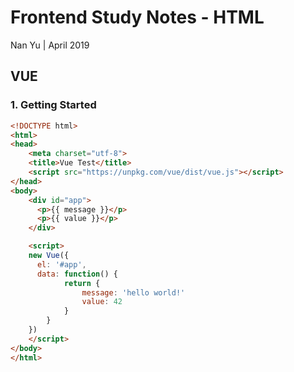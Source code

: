 # Frontend Study Notes - HTML  
Nan Yu | April 2019   
  
## VUE
### 1.  Getting Started
```html
<!DOCTYPE html>
<html>
<head>
	<meta charset="utf-8">
	<title>Vue Test</title>
	<script src="https://unpkg.com/vue/dist/vue.js"></script>
</head>
<body>
	<div id="app">
	  <p>{{ message }}</p>
	  <p>{{ value }}</p>
	</div>

	<script>
	new Vue({
	  el: '#app',
	  data: function() {
			return {
				message: 'hello world!'
				value: 42
			}
		}
	})
	</script>
</body>
</html>
```
<!--stackedit_data:
eyJoaXN0b3J5IjpbLTE3MjkwODIyMiwtNzEwMTU4MzI2XX0=
-->